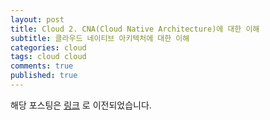 ```yaml
---
layout: post
title: Cloud 2. CNA(Cloud Native Architecture)에 대한 이해
subtitle: 클라우드 네이티브 아키텍처에 대한 이해
categories: cloud
tags: cloud cloud
comments: true
published: true
---
```


해당 포스팅은 [링크](https://zunoxi.tistory.com/80?category=950195) 로 이전되었습니다.
<!--
## 개요
> 클라우드 환경에서 최적화된 MSA를 구현하기 위한 CNA에 대한 이해
  
- 목차
	- [`MSA 구조`](#msa의-구조)
	- [`Kafka의 역할`](#kafka)
	- [`Docker의 사용`](#docker)
	- [`Kubernetes 도입`](#kubernetes)
  
## Cloud Native Architecture
---
최근 기존 온프레미스 환경의 인프라에서 클라우드환경으로 시스템 운영환경이 변해가며 클라우드 친화적 개발환경인 `클라우드 네이티브 아키텍쳐(이하 CNA)`에 대한 관심이 높아졌다. 특히나 클라우드가 각광받음과 더불어 `MSA, 컨테이너` 등 이 핫한 기술로 여겨지고 있다. 이번 포스팅에서는 CNA와 함께 수반되는 핵심개념들에대해 정리해보려한다. (너무 거창한 오프닝같다🤨)


<br>

✓ CNA는 시스템운영을 위해 DevOps과정이 수반된다. 다만, 본 포스팅에 DevOps관련된 내용은 생략했으며 이는 기존에 포스팅했던 CI/CD 관련 포스팅들을 참고하면 좋을것 같다.

<br>

### CNA 설계, 개발 단계

---

#### **`DDD(Domain-Driven Design)`**

<br>

사용자가 관심을 갖고 있는것, 사용중인것을 모두 도메인(Domian)이라고 할 수있다. `OOP 프로그래밍`에서 Object(객체)는 추상화 또는 구체화할 수 있는 특정요소만을 표현하는 반면, 도메인은 사용자가 사용하는 모든것을 설명할 수 있다.

도메인주도 디자인이라는것은 즉, 개발시 도메인이 중심이 되는 개발방식이며 **높은 응집도, 낮은 결합도**를 추구 (Loose Coupling, High Cohesion)하는 특징이있다.

<br>

___

#### **`Event Driven Architecture - 소프트웨어 아키텍처 및 모델`**

<br>

도메인 모델에서 어떤 일이 일어났을때 이를 대표하는 이벤트를 `도메인 이벤트`라고 한다. 도메인 이벤트를 전파시키면서 자신의 해야할 일을 하고, 그 이벤트를 받은 서비스가 자체적으로 다른 이벤트를 만들어가는것을 이벤트 ***`드리븐(Event Driven)`*** 이라고 말한다. (특정행동이 순서에 따라 발생하는것이 아닌 어떤일에 대한 반응으로 동작하는 디자인 패턴이다)

✓ Event Driven 방식은 MSA가 적용된 시스템에서 이벤트 발생 시 해당 이벤트 로그를 보관하고 이를 기반으로 동작하며, 비동기 통신(Async)을 통해 시스템 내 통합을 수행하는 아키텍처이다.

<br>

`MSA`를 구현함에 있어 등등 핵심적인 키워드는 ***`기존시스템을 쪼개는것`*** 에 중점이 되는데, **이때 가장 어려운것이 Database를 서비스 단위로 쪼개서 사용하는것**이다. 이는 엔터프라이즈에서 데이터가 중요자산이고, shared 관계형 데이터 베이스 장점 사용불가인점 등의 이유로 `Database per Service` 구현이 어렵기때문이다.

이를 해결하는것에 도움을 주는것이 이벤트 드리븐(Event Driven)방식이다. 이벤트 드리븐방식은 각 서비스에서 이벤트의 내용을 `pub/sub형식으로 전달`하고 kafka(클라우드 환경에서의 Message Channel 역할)를 통해 각 서비스에 메시지가 전달되고 처리되게 도와준다. (관련 내용은 정리의 하단부에 추가로 설명예정)

> 참고 블로그 포스팅 

- [https://velog.io/@sa833591/이벤트-시스템1](https://velog.io/@sa833591/%EC%9D%B4%EB%B2%A4%ED%8A%B8-%EC%8B%9C%EC%8A%A4%ED%85%9C1) 
- [https://medium.com/dtevangelist/event-driven-microservice-란-54b4eaf7cc4a](https://medium.com/dtevangelist/event-driven-microservice-%EB%9E%80-54b4eaf7cc4a)
- [https://jaehun2841.github.io/2019/06/23/2019-06-23-event-driven-architecture/#event-stream-processing](https://jaehun2841.github.io/2019/06/23/2019-06-23-event-driven-architecture/#event-stream-processing)

<br>

---

#### **`MSA의 구조`**

<br>

![그림1](/assets/img/devops/cicd/cna/1.jpeg)

기존 모놀리틱했던 시스템과 MSA시스템의 구조적 차이는 위 그림과 같다.

<br>

___

#### **`API Gateway`**

<br>

`MSA의 진입점`을 통일시키는 역할을 한다. 쿠버네티스 클러스터내에서 서비스를 각각의 컨테이너로 구동시키고 Gateway 서비스에만 외부에서도 통신이 가능하게끔 `LoadBalancer` 혹은 `NodePort` 기능을 부여한다.

위 설정을 통해 일반 서비스 사용자는 오픈되어있는 Gateway로 접근 후 ***`URI Path-based`*** 로 Routing되어있는 MSA각각의 서비스( ex) 상품, 주문 배송)에 접근 할 수 있다.

<br>

![그림2](/assets/img/devops/cicd/cna/2.jpeg)

<br>

> API Gateway의 주요기능 

  - 인증 및 인가 : 인증서 관리, 인증, SSL, 프로토콜 변환기능을 일괄 적용
  - 요청 절차의 단순화 : 여러 클라이언트의 요청을 단일 클라이언트의 요청으로 대체가능, 클라이언트와 백엔드 간의 API 통신량을 줄여줌(대기시간 down, 효율성 up)
  - 라우팅 및 로드밸런싱 : 클라이언트로부터 접수된 메시지를 API호출시 적절한 서비스로 라우팅가능, 서비스 인스턴스들에 대한 부하분산 가능
  - 서비스 오케스트레이션 : 여러 개의 마이크로 서비스를 묶어 하나처럼 보이게하는 효과
  - 서비스 디스커버리 : 클라우드환경(동적인환경)에서의 서비스 위치(IP주소와 포트번호)를 지원

> 통합인증에대한 방안

  - Oauth 서비스 운영 : 웹, 모바일 어플리케이션에서 타사의 API 권한 획득을 위한 프로토콜
  - JWT(Json Web Token)토큰 운영 : Header, Claim Set, Signature로 구성하여 사용, 요청헤더에 Authorization 값을 담아서 서버로 송신

> 참고 포스팅

- [https://velog.io/@tedigom/MSA-제대로-이해하기-3API-Gateway-nvk2kf0zbj](https://velog.io/@tedigom/MSA-%EC%A0%9C%EB%8C%80%EB%A1%9C-%EC%9D%B4%ED%95%B4%ED%95%98%EA%B8%B0-3API-Gateway-nvk2kf0zbj), / 
- [https://medium.com/@umanking/카프카에-대해서-이야기-하기전에-먼저-data에-대해서-이야기해보자-d2e3ca2f3c2](https://medium.com/@umanking/%EC%B9%B4%ED%94%84%EC%B9%B4%EC%97%90-%EB%8C%80%ED%95%B4%EC%84%9C-%EC%9D%B4%EC%95%BC%EA%B8%B0-%ED%95%98%EA%B8%B0%EC%A0%84%EC%97%90-%EB%A8%BC%EC%A0%80-data%EC%97%90-%EB%8C%80%ED%95%B4%EC%84%9C-%EC%9D%B4%EC%95%BC%EA%B8%B0%ED%95%B4%EB%B3%B4%EC%9E%90-d2e3ca2f3c2)

<br>

---
#### **`Kafka`**

<br>

> `Message Queue`

일반적인 웹서비스는 서버-클라이언트 사이의 `통신은 결합도가 높은구조이며 동기방식`으로 작동한다. 이는 의존성이 높아 시스템에 많은영향을 주며 유연성이 낮은 특징이 있다. 서비스간 결합도가 낮아야하는 **MSA**에서는 데이터의 송수신 방법으로 `비동기 방식을 사용하는것이 효율적`이다.

- **Message Queue(MQ)** 는 메시지를 발행하는 `생산자(producer, publish)`와 메시지를 받는 `소비자(consumer, subscriber)`사이에 위치하는 매개체 역할을 하는 미들웨어이다.

<br>

***`Kafka`*** 는 아파치재단의 **pub/sub 구조**에 특화된 메시지 큐이며, 많이 사용되는 이벤트 처리 방식인 분산형 데이터 스트리밍 플랫폼으로써 이벤트 스트림 게시, 구독, 저장 및 처리를 실시간으로 처리가 가능하다.

- `pub/sub` : 클라우드 기반의 대용량 메시지 큐, 이벤트 스트림 구독 기반의 메시징 인프라이며, 이모델을 사용하면 이벤트 발생 후 또는 게시 후에 알림을 받아야 하는 구독자에게 이벤트가 전송되는 방식이다.
- 

또한, kafka는 대용량의 실시간 로그 처리에 특화된 메시징 시스템으로써 기존 범용 메시징 서비스대비 `TPS(Transaction Per Seconds)이 우수`하다.(RabbitMQ나 ActiveMQ에 비해 높은 처리량, 및 성능을 갖고 있음)

✓ 프로듀서와 컨슈머를 분리해서 사용할 수 있고, 무중단으로 Scale Out(필요시 Kafka 어플리케이션 확장)이 가능하다.

<br>

![그림3](/assets/img/devops/cicd/cna/3.jpeg)

<br>

✓ MSA구조의 이벤트 파이프라인의 역할을 하는 중추적인 기능으로 **Kafka가 다운**되면 치명적인 장애로 이어질 수 있다.


> 참고 자료

- youtube : 데브원영님 강의 [Apache kafka 기본개념 및 생태계 ](https://youtu.be/catN_YhV6To)
- [https://velog.io/@tedigom/MSA-제대로-이해하기-5Backing-Service-lqk3b7560w](https://velog.io/@tedigom/MSA-%EC%A0%9C%EB%8C%80%EB%A1%9C-%EC%9D%B4%ED%95%B4%ED%95%98%EA%B8%B0-5Backing-Service-lqk3b7560w)

---

#### **`CQRS`**

CQRS(Command and Query Responsibility Segregation) : `명령과 조회의 책임 분리`를 의미하며 이는 시스템에서 명령을 처리하는 책임과 조회를 처리하는 책임을 분리하는 것이다.

- 명령 : 시스템의 상태를 변경하는 작업 / 조회 : 시스템의 상태를 반환하는 작업, 읽기전용 DB와 쓰기 DB를 분리함으로써 빠른 읽기 구현할 수 있다.

<br>

### CNA 배포, 운영 단계
---
#### **`Docker`**

<br>

> `Dokcer Engine` 

Docker는 컨테이너를 활용한 오픈소스 가상화 플랫폼이다. 컨테이너기술은 응용프로그램의 구동환경을 별도로 격리한 공간이며 하이퍼바이저를 사용한 가상화보다 단일 물리서버에 **더 많은 애플리케이션 배치가 가능하고 더 가벼우며 이식성이 뛰어나다.**

✓Docker Engine(이하 Docker)가 이런 컨테이너를 구동시켜주는 역할을 한다. 어플리케이션을 서비스해야하는 서버에 개발환경과 동일한 환경(java버전, 운영체제 등)을 별도로 설치하거나 고려하지 않아도 이미지빌드가 정상이라면 `개발환경과 동일하게 구동이 가능`하다.

최초 Docker는 리눅스계열에서만 사용가능했으나 최근에는 윈도우진영에서도 docker toolbox, docker for window를 통해 VM형식으로 docker를 지원중이다.
또한 윈도우 컨테이너역시 지원한다. 

- 해당 참고 링크 : [https://tech.devsisters.com/posts/intro-windows-container/](https://tech.devsisters.com/posts/intro-windows-container/)

<br>

![그림4](/assets/img/devops/docker/docker1.png)

<br>

> `Docker Image`

Docker의 이미지는 읽기 전용으로 컨테이너를 구동시킬 수 있는 `베이스 파일`의 역할을 한다. Docker 컨테이너의 default OS는 devian을 바탕으로 생성되나, 실제 커널은 **`호스트서버의 커널을 공유`** 한다. 

이는 컨테이너 내부로 접근하여 커널의 버전을 확인하는 명령어를 입력했을 시 쉽게 확인이 가능. 따라서 시스템상의 구현체는 devian os가 탑재되어있지만, 호스트의 커널을 사용하기 때문에 별도로 OS를 띄운 `VM보다 훨씬더 가볍고 빠르다.`

이미지는 앞서 언급한것처럼 읽기전용이기때문에 컨테이너가 구동중인상태에서 어플리케이션의 변화(로그데이터, 운영데이터 등) 변경은 컨테이너내에 쌓인다.
**즉, 컨테이너가 삭제되면 어플리케이션을 운영하며 생긴 데이터들이 유실**되므로 도커가 제공하는 Volume기능을 이용하여 `호스트 공간에 마운트할 필요`가 있다.

✓ Docker image는 `Dockerfile`이라는 파일을 인식하고 해당 파일의 내용을 인식하여 단계별로 빌드한다.

<br>

![그림5](/assets/img/devops/docker/logo.png)

<br>

> `Docker Repository`

Docker image를 빌드 이후 서버에서 기동시키위해서는 `docker repository`에 docker image를 업로드해야한다. (운영서버에서 이미지를 다운받아서 사용하기 위함)

✓ default로 사용되는 docker repository는 dokcer hub(https://hub.docker.com/)이지만 기업이나 정부기관에서 사용할 목적의 private한 서비스를 위해 docker hub private이나 Amazone ECR과 같은 플랫폼이 존재한다

<br>

---

#### **`Kubernetes`**

<br>

> `오케스트레이션(Orchestration)`


도커는 그자체로도 매우 강력한 장점이 있지만, 운영시스템에서 단독으로 사용하기에는 제약사항이 많다.

특히, 도커 Volume 같은 기능자체도 최근에 생긴 기능이기때문에 도커 `컨테이너들의 생명주기를 관리해주고 전체적인 통신도 관장`해줘야하는 오케스트레이터가 필요하다.

이런 이유로 탄생한것이 쿠버네티스이며 **`k8s`** 라고 줄여서 지칭한다.

<br>

![그림5](/assets/img/devops/k8s/concept/1.png)

<br>

> `master node`

쿠버네티스는 `master node` 한 대와 `worker node` 여러개로 구성되어있다. 이런 노드들이 묶여 하나처럼 보이게 하는 것을 쿠버네티스 클러스터라고 한다.

클러스터안의 `Namespace`라는것이 쿠버네티스의 오브젝트들을 독립된 공간으로 만들수 있게 도와준다. 

<br>

> `쿠버네티스의 오브젝트`
 
쿠버네티스는 `pod, service, controller`등 다양한 오브젝트들을 가진다. 

중요한 오브젝트들을 정리하자면 **pod**에 docker repository에 업로드된 이미지를 사용하여 컨테이너를 구동시키고 **service**로 해당 pod를 외부에 오픈하며, **controller**로 해당 파드들에 대한 생명주기를 관리한다.

<br>

> `쿠버네티스의 볼륨`

앞서 언급했던것 처럼 컨테이너내부의 데이터는 휘발성 데이터이기때문에 호스트서버 어딘가에 마운트해서 사용해야할 필요가 있다.

쿠버네티스는 **emptyDir, Hostpath**등의 기능을 지원하지만 가장 많이 사용하는것은 `PVC/PV` 방식이다.

`PVC/PV`는 일반 사용자가 구동시킬 컨테이너 서비스가 필요한 용량에대해 Persistent Volume Claim(PVC)를 요청하면 관리자가 정적 혹은 동적으로 PV를 할당해주는 방식이다.

---

-->
